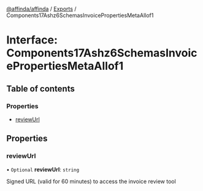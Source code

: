 [@affinda/affinda](../README.md) / [Exports](../modules.md) / Components17Ashz6SchemasInvoicePropertiesMetaAllof1

# Interface: Components17Ashz6SchemasInvoicePropertiesMetaAllof1

## Table of contents

### Properties

- [reviewUrl](Components17Ashz6SchemasInvoicePropertiesMetaAllof1.md#reviewurl)

## Properties

### reviewUrl

• `Optional` **reviewUrl**: `string`

Signed URL (valid for 60 minutes) to access the invoice review tool
